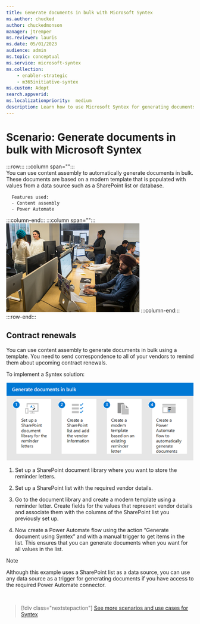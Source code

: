 ```yaml
---
title: Generate documents in bulk with Microsoft Syntex
ms.author: chucked
author: chuckedmonson
manager: jtremper
ms.reviewer: lauris
ms.date: 05/01/2023
audience: admin
ms.topic: conceptual
ms.service: microsoft-syntex
ms.collection: 
    - enabler-strategic
    - m365initiative-syntex
ms.custom: Adopt
search.appverid: 
ms.localizationpriority:  medium
description: Learn how to use Microsoft Syntex for generating documents in bulk.
---
```


# Scenario: Generate documents in bulk with Microsoft Syntex

:::row:::
   :::column span="":::      
      You can use content assembly to automatically generate documents in bulk. These documents are based on a modern template that is populated with values from a data source such as a SharePoint list or database.

      Features used:
      - Content assembly 
      - Power Automate  
   :::column-end:::
   :::column span="":::
      ![Image of a generic business people in a busy office setting.](../media/content-understanding/uc-bulk-content-assembly.png)
   :::column-end:::
:::row-end:::

## Contract renewals

You can use content assembly to generate documents in bulk using a template. You need to send correspondence to all of your vendors to remind them about upcoming contract renewals.

To implement a Syntex solution:

   ![Diagram showing the steps to generate documents in bulk using Syntex.](../media/content-understanding/scenario-generate-documents-bulk.png)

1. Set up a SharePoint document library where you want to store the reminder letters.  

2. Set up a SharePoint list with the required vendor details.  

3. Go to the document library and create a modern template using a reminder letter. Create fields for the values that represent vendor details and associate them with the columns of the SharePoint list you previously set up.  

4. Now create a Power Automate flow using the action “Generate document using Syntex” and with a manual trigger to get items in the list. This ensures that you can generate documents when you want for all values in the list.  

> [!Note]
> Although this example uses a SharePoint list as a data source, you can use any data source as a trigger for generating documents if you have access to the required Power Automate connector.  

<br>

> [!div class="nextstepaction"]
> [See more scenarios and use cases for Syntex](adoption-scenarios.md)
